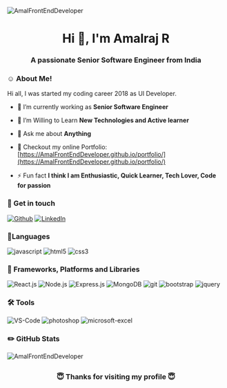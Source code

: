 <p align="left"> <img src="https://komarev.com/ghpvc/?username=AmalFrontEndDeveloper&label=Profile%20views&color=0e75b6&style=flat" alt="AmalFrontEndDeveloper" /> </p>
<h1 align="center">Hi 👋, I'm Amalraj R</h1>
<h3 align="center">A passionate Senior Software Engineer from India</h3>

<h3 align="Left">☺️ About Me!</h3>
<p>Hi all, I was started my coding career 2018 as UI Developer.</p>

- 🔭 I’m currently working as **Senior Software Engineer**

- 👯 I’m Willing to Learn **New Technologies and Active learner**

- 💬 Ask me about **Anything**

- 📄 Checkout my online Portfolio: [https://AmalFrontEndDeveloper.github.io/portfolio/](https://AmalFrontEndDeveloper.github.io/portfolio/)

- ⚡ Fun fact **I think I am Enthusiastic, Quick Learner, Tech Lover, Code for passion**

<h3 align="left">🔗 Get in touch</h3>
<p align="left">
 <a href="https://github.com/AmalFrontEndDeveloper" target="_blank"><img alt="Github" src="https://img.shields.io/badge/GitHub-%2312100E.svg?&style=for-the-badge&logo=Github&logoColor=white" /></a>
<a href="https://www.linkedin.com/in/amal-r1995/" target="_blank"><img alt="LinkedIn" src="https://img.shields.io/badge/linkedin-%230077B5.svg?&style=for-the-badge&logo=linkedin&logoColor=white" /></a>
</p>

<h3 align="left">📖Languages</h3>
<p align="left">
<img src="https://img.shields.io/badge/JavaScript-323330?style=for-the-badge&logo=javascript&logoColor=F7DF1E" alt="javascript"/> 
<img src="https://img.shields.io/badge/HTML5-E34F26?style=for-the-badge&logo=html5&logoColor=white" alt="html5"/>
<img src="https://img.shields.io/badge/CSS3-1572B6?style=for-the-badge&logo=css3&logoColor=white" alt="css3"/>
 
</p>

<h3 align="left">📖 Frameworks, Platforms and Libraries</h3>
<p align="left">
<img src="https://img.shields.io/badge/react-%2320232a.svg?style=for-the-badge&logo=react&logoColor=%2361DAFB" alt="React.js"/>
<img src="https://img.shields.io/badge/node.js-6DA55F?style=for-the-badge&logo=node.js&logoColor=white" alt="Node.js"/>
<img src="https://img.shields.io/badge/express.js-%23404d59.svg?style=for-the-badge&logo=express&logoColor=%2361DAFB" alt="Express.js"/>
<img src="https://img.shields.io/badge/MongoDB-%234ea94b.svg?style=for-the-badge&logo=mongodb&logoColor=white" alt="MongoDB"/>
<img src="https://img.shields.io/badge/Git-F05032?style=for-the-badge&logo=git&logoColor=white" alt="git"/>
<img src="https://img.shields.io/badge/Bootstrap-563D7C?style=for-the-badge&logo=bootstrap&logoColor=white" alt="bootstrap"/>
<img src="https://img.shields.io/badge/jQuery-0769AD?style=for-the-badge&logo=jquery&logoColor=white" alt="jquery"/>


<h3 align="left">🛠 Tools</h3>
<p>
<img src="https://img.shields.io/badge/Visual%20Studio%20Code-0078d7.svg?style=for-the-badge&logo=visual-studio-code&logoColor=white" alt="VS-Code"/>
<img src="https://img.shields.io/badge/Adobe-Photoshop-31A8FF?style=for-the-badge&logo=Adobe-Photoshop&labelColor=0a446b&logoWidth=15" alt="photoshop"/> 
<img src="https://img.shields.io/badge/Microsoft_Excel-217346?style=for-the-badge&logo=microsoft-excel&logoColor=white" alt="microsoft-excel"/>
 
</p>

<h3 align="left">✏️ GitHub Stats</h3>

<p><img align="center" src="https://github-readme-stats.vercel.app/api/top-langs?username=AmalFrontEndDeveloper&show_icons=true&locale=en&layout=compact&title_color=007bff&text_color=e7e7e7&icon_color=007bff&bg_color=171c28" alt="AmalFrontEndDeveloper" />

</p>


##
<h3 align="center"> 😇 Thanks for visiting my profile 😇 </h3>

